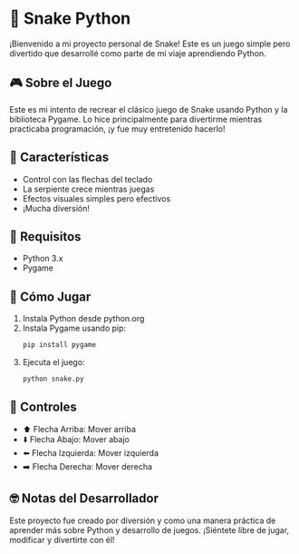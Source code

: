 # 🐍 Snake Python

¡Bienvenido a mi proyecto personal de Snake! Este es un juego simple pero divertido que desarrollé como parte de mi viaje aprendiendo Python.

## 🎮 Sobre el Juego
Este es mi intento de recrear el clásico juego de Snake usando Python y la biblioteca Pygame. Lo hice principalmente para divertirme mientras practicaba programación, ¡y fue muy entretenido hacerlo!

## 🚀 Características
- Control con las flechas del teclado
- La serpiente crece mientras juegas
- Efectos visuales simples pero efectivos
- ¡Mucha diversión!

## 🔧 Requisitos
- Python 3.x
- Pygame

## 📝 Cómo Jugar
1. Instala Python desde python.org
2. Instala Pygame usando pip:
   ```bash
   pip install pygame
   ```
3. Ejecuta el juego:
   ```bash
   python snake.py
   ```

## 🎯 Controles
- ⬆️ Flecha Arriba: Mover arriba
- ⬇️ Flecha Abajo: Mover abajo
- ⬅️ Flecha Izquierda: Mover izquierda
- ➡️ Flecha Derecha: Mover derecha

## 🤓 Notas del Desarrollador
Este proyecto fue creado por diversión y como una manera práctica de aprender más sobre Python y desarrollo de juegos. ¡Siéntete libre de jugar, modificar y divertirte con él!